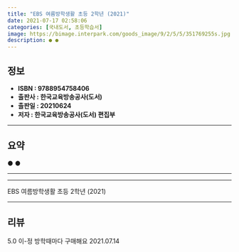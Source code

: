 ```yaml
---
title: "EBS 여름방학생활 초등 2학년 (2021)"
date: 2021-07-17 02:58:06
categories: [국내도서, 초등학습서]
image: https://bimage.interpark.com/goods_image/9/2/5/5/351769255s.jpg
description: ● ●
---
```


## **정보**

- **ISBN : 9788954758406**
- **출판사 : 한국교육방송공사(도서)**
- **출판일 : 20210624**
- **저자 : 한국교육방송공사(도서) 편집부**

------



## **요약**

●  ●  

------



------


EBS 여름방학생활 초등 2학년 (2021) 

------


## **리뷰** 

5.0 이-정 방학때마다 구매해요 2021.07.14 <br/>